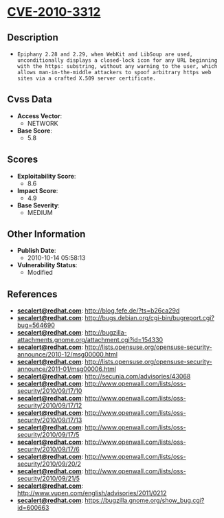 
# [CVE-2010-3312](https://cve.mitre.org/cgi-bin/cvename.cgi?name=CVE-2010-3312)

## Description

- `Epiphany 2.28 and 2.29, when WebKit and LibSoup are used, unconditionally displays a closed-lock icon for any URL beginning with the https: substring, without any warning to the user, which allows man-in-the-middle attackers to spoof arbitrary https web sites via a crafted X.509 server certificate.`

## Cvss Data

- **Access Vector**:
  - NETWORK
- **Base Score**:
  - 5.8

## Scores

- **Exploitability Score**:
  - 8.6
- **Impact Score**:
  - 4.9
- **Base Severity**:
  - MEDIUM

## Other Information

- **Publish Date**:
  - 2010-10-14 05:58:13
- **Vulnerability Status**:
  - Modified

## References

- **secalert@redhat.com**: http://blog.fefe.de/?ts=b26ca29d
- **secalert@redhat.com**: http://bugs.debian.org/cgi-bin/bugreport.cgi?bug=564690
- **secalert@redhat.com**: http://bugzilla-attachments.gnome.org/attachment.cgi?id=154330
- **secalert@redhat.com**: http://lists.opensuse.org/opensuse-security-announce/2010-12/msg00000.html
- **secalert@redhat.com**: http://lists.opensuse.org/opensuse-security-announce/2011-01/msg00006.html
- **secalert@redhat.com**: http://secunia.com/advisories/43068
- **secalert@redhat.com**: http://www.openwall.com/lists/oss-security/2010/09/17/10
- **secalert@redhat.com**: http://www.openwall.com/lists/oss-security/2010/09/17/12
- **secalert@redhat.com**: http://www.openwall.com/lists/oss-security/2010/09/17/13
- **secalert@redhat.com**: http://www.openwall.com/lists/oss-security/2010/09/17/5
- **secalert@redhat.com**: http://www.openwall.com/lists/oss-security/2010/09/17/6
- **secalert@redhat.com**: http://www.openwall.com/lists/oss-security/2010/09/20/2
- **secalert@redhat.com**: http://www.openwall.com/lists/oss-security/2010/09/21/5
- **secalert@redhat.com**: http://www.vupen.com/english/advisories/2011/0212
- **secalert@redhat.com**: https://bugzilla.gnome.org/show_bug.cgi?id=600663
